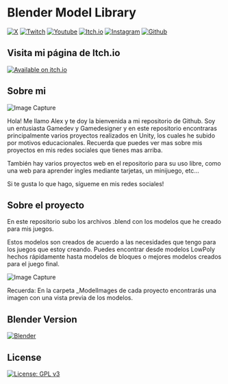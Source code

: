 # Blender Model Library

[![X](https://img.shields.io/badge/Follow%20%40CrearVideojuego-000000?style=for-the-badge&logo=x&logoColor=white)](https://twitter.com/crearvideojuego)
[![Twitch](https://img.shields.io/badge/Twitch-9146FF?style=for-the-badge&logo=twitch&logoColor=white)](https://www.twitch.tv/crearvideojuegos)
[![Youtube](https://img.shields.io/badge/YouTube-FF0000?style=for-the-badge&logo=youtube&logoColor=white)](https://www.youtube.com/channel/UCRFsluuJre6OWpiT1hFJmjA?sub_confirmation=1)
[![Itch.io](https://img.shields.io/badge/Itch.io-FA5C5C?style=for-the-badge&logo=itchdotio&logoColor=white)](https://crearvideojuegos.itch.io/)
[![Instagram](https://img.shields.io/badge/Instagram-E4405F?style=for-the-badge&logo=instagram&logoColor=white)](https://www.instagram.com/crearvideojuego)
[![Github](https://img.shields.io/badge/GitHub-100000?style=for-the-badge&logo=github&logoColor=white)](https://github.com/crearvideojuegos)

## Visita mi página de Itch.io

[![Available on itch.io](http://jessemillar.github.io/available-on-itchio-badge/badge-color.png)](https://crearvideojuegos.itch.io)

## Sobre mi

![Image Capture](https://iwritegame.com/github/img/mylogo.png)

Hola! Me llamo Alex y te doy la bienvenida a mi repositorio de Github. Soy un entusiasta Gamedev y Gamedesigner y en este repositorio encontraras principalmente varios proyectos realizados en Unity, los cuales he subido por motivos educacionales. Recuerda que puedes ver mas sobre mis proyectos en mis redes sociales que tienes mas arriba.

También hay varios proyectos web en el repositorio para su uso libre, como una web para aprender ingles mediante tarjetas, un minijuego, etc...

Si te gusta lo que hago, sígueme en mis redes sociales!

## Sobre el proyecto

En este repositorio subo los archivos .blend con los modelos que he creado para mis juegos.

Estos modelos son creados de acuerdo a las necesidades que tengo para los juegos que estoy creando. 
Puedes encontrar desde modelos LowPoly hechos rápidamente hasta modelos de bloques o mejores modelos creados para el juego final.

![Image Capture](https://iwritegame.com/github/img/senet-game-blender-model-readme.jpg)

Recuerda: En la carpeta _ModelImages de cada proyecto encontrarás una imagen con una vista previa de los modelos.

## Blender Version

[![Blender](https://img.shields.io/badge/Blender-3.6-57b.svg?&logo=blender)](https://www.blender.org)

## License

[![License: GPL v3](https://img.shields.io/badge/License-GPLv3-blue.svg)](https://www.gnu.org/licenses/gpl-3.0)

